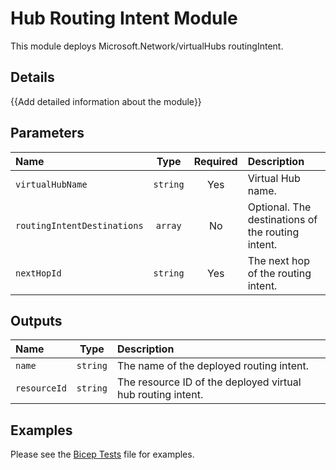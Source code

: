 # Hub Routing Intent Module

This module deploys Microsoft.Network/virtualHubs routingIntent.

## Details

{{Add detailed information about the module}}

## Parameters

| Name                        | Type     | Required | Description                                       |
| :-------------------------- | :------: | :------: | :------------------------------------------------ |
| `virtualHubName`            | `string` | Yes      | Virtual Hub name.                                 |
| `routingIntentDestinations` | `array`  | No       | Optional. The destinations of the routing intent. |
| `nextHopId`                 | `string` | Yes      | The next hop of the routing intent.               |

## Outputs

| Name         | Type     | Description                                                 |
| :----------- | :------: | :---------------------------------------------------------- |
| `name`       | `string` | The name of the deployed routing intent.                    |
| `resourceId` | `string` | The resource ID of the deployed virtual hub routing intent. |

## Examples

Please see the [Bicep Tests](test/main.test.bicep) file for examples.